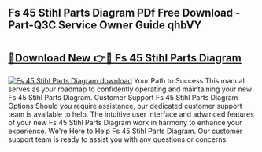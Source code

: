 ## Fs 45 Stihl Parts Diagram PDf Free Download - Part-Q3C Service Owner Guide qhbVY

# <h2><a href="http://dfr63y.blite.top/?on=Fs+45+Stihl+Parts+Diagram">🔗Download New 👉🔴 Fs 45 Stihl Parts Diagram</a></h2>

[![Fs 45 Stihl Parts Diagram download](https://i.imgur.com/lujVjoI.png)](http://dfr63y.blite.top/?on=Fs+45+Stihl+Parts+Diagram)
Your Path to Success This manual serves as your roadmap to confidently operating and maintaining your new Fs 45 Stihl Parts Diagram. Customer Support Fs 45 Stihl Parts Diagram Options Should you require assistance, our dedicated customer support team is available to help. The intuitive user interface and advanced features of your new Fs 45 Stihl Parts Diagram work in harmony to enhance your experience. We're Here to Help Fs 45 Stihl Parts Diagram. Our customer support team is ready to assist you with any questions or concerns.
